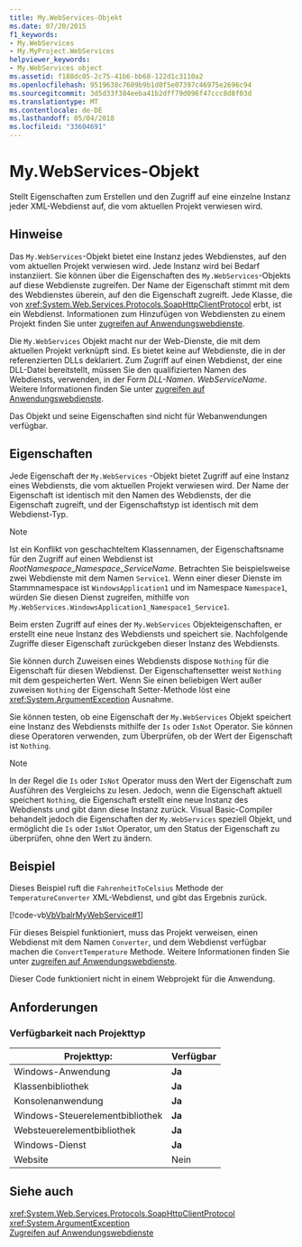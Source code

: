 ```yaml
---
title: My.WebServices-Objekt
ms.date: 07/20/2015
f1_keywords:
- My.WebServices
- My.MyProject.WebServices
helpviewer_keywords:
- My.WebServices object
ms.assetid: f188dc05-2c75-41b6-bb68-122d1c3110a2
ms.openlocfilehash: 9519638c7609b9b1d0f5e07397c46975e2696c94
ms.sourcegitcommit: 3d5d33f384eeba41b2dff79d096f47ccc8d8f03d
ms.translationtype: MT
ms.contentlocale: de-DE
ms.lasthandoff: 05/04/2018
ms.locfileid: "33604691"
---
```

# <a name="mywebservices-object"></a>My.WebServices-Objekt
Stellt Eigenschaften zum Erstellen und den Zugriff auf eine einzelne Instanz jeder XML-Webdienst auf, die vom aktuellen Projekt verwiesen wird.  
  
## <a name="remarks"></a>Hinweise  
 Das `My.WebServices`-Objekt bietet eine Instanz jedes Webdienstes, auf den vom aktuellen Projekt verwiesen wird. Jede Instanz wird bei Bedarf instanziiert. Sie können über die Eigenschaften des `My.WebServices`-Objekts auf diese Webdienste zugreifen. Der Name der Eigenschaft stimmt mit dem des Webdienstes überein, auf den die Eigenschaft zugreift. Jede Klasse, die von <xref:System.Web.Services.Protocols.SoapHttpClientProtocol> erbt, ist ein Webdienst. Informationen zum Hinzufügen von Webdiensten zu einem Projekt finden Sie unter [zugreifen auf Anwendungswebdienste](../../../visual-basic/developing-apps/programming/accessing-application-web-services.md).  
  
 Die `My.WebServices` Objekt macht nur der Web-Dienste, die mit dem aktuellen Projekt verknüpft sind. Es bietet keine auf Webdienste, die in der referenzierten DLLs deklariert. Zum Zugriff auf einen Webdienst, der eine DLL-Datei bereitstellt, müssen Sie den qualifizierten Namen des Webdiensts, verwenden, in der Form *DLL-Namen*. *WebServiceName*. Weitere Informationen finden Sie unter [zugreifen auf Anwendungswebdienste](../../../visual-basic/developing-apps/programming/accessing-application-web-services.md).  
  
 Das Objekt und seine Eigenschaften sind nicht für Webanwendungen verfügbar.  
  
## <a name="properties"></a>Eigenschaften  
 Jede Eigenschaft der `My.WebServices` -Objekt bietet Zugriff auf eine Instanz eines Webdiensts, die vom aktuellen Projekt verwiesen wird. Der Name der Eigenschaft ist identisch mit den Namen des Webdiensts, der die Eigenschaft zugreift, und der Eigenschaftstyp ist identisch mit dem Webdienst-Typ.  
  
> [!NOTE]
>  Ist ein Konflikt von geschachteltem Klassennamen, der Eigenschaftsname für den Zugriff auf einen Webdienst ist *RootNamespace*_*Namespace*\_*ServiceName*. Betrachten Sie beispielsweise zwei Webdienste mit dem Namen `Service1`. Wenn einer dieser Dienste im Stammnamespace ist `WindowsApplication1` und im Namespace `Namespace1`, würden Sie diesen Dienst zugreifen, mithilfe von `My.WebServices.WindowsApplication1_Namespace1_Service1`.  
  
 Beim ersten Zugriff auf eines der `My.WebServices` Objekteigenschaften, er erstellt eine neue Instanz des Webdiensts und speichert sie. Nachfolgende Zugriffe dieser Eigenschaft zurückgeben dieser Instanz des Webdiensts.  
  
 Sie können durch Zuweisen eines Webdiensts dispose `Nothing` für die Eigenschaft für diesen Webdienst. Der Eigenschaftensetter weist `Nothing` mit dem gespeicherten Wert. Wenn Sie einen beliebigen Wert außer zuweisen `Nothing` der Eigenschaft Setter-Methode löst eine <xref:System.ArgumentException> Ausnahme.  
  
 Sie können testen, ob eine Eigenschaft der `My.WebServices` Objekt speichert eine Instanz des Webdiensts mithilfe der `Is` oder `IsNot` Operator. Sie können diese Operatoren verwenden, zum Überprüfen, ob der Wert der Eigenschaft ist `Nothing`.  
  
> [!NOTE]
>  In der Regel die `Is` oder `IsNot` Operator muss den Wert der Eigenschaft zum Ausführen des Vergleichs zu lesen. Jedoch, wenn die Eigenschaft aktuell speichert `Nothing`, die Eigenschaft erstellt eine neue Instanz des Webdiensts und gibt dann diese Instanz zurück. Visual Basic-Compiler behandelt jedoch die Eigenschaften der `My.WebServices` speziell Objekt, und ermöglicht die `Is` oder `IsNot` Operator, um den Status der Eigenschaft zu überprüfen, ohne den Wert zu ändern.  
  
## <a name="example"></a>Beispiel  
 Dieses Beispiel ruft die `FahrenheitToCelsius` Methode der `TemperatureConverter` XML-Webdienst, und gibt das Ergebnis zurück.  
  
 [!code-vb[VbVbalrMyWebService#1](../../../visual-basic/language-reference/objects/codesnippet/VisualBasic/my-webservices-object_1.vb)]  
  
 Für dieses Beispiel funktioniert, muss das Projekt verweisen, einen Webdienst mit dem Namen `Converter`, und dem Webdienst verfügbar machen die `ConvertTemperature` Methode. Weitere Informationen finden Sie unter [zugreifen auf Anwendungswebdienste](../../../visual-basic/developing-apps/programming/accessing-application-web-services.md).  
  
 Dieser Code funktioniert nicht in einem Webprojekt für die Anwendung.  
  
## <a name="requirements"></a>Anforderungen  
  
### <a name="availability-by-project-type"></a>Verfügbarkeit nach Projekttyp  
  
|Projekttyp:|Verfügbar|  
|---|---|  
|Windows-Anwendung|**Ja**|  
|Klassenbibliothek|**Ja**|  
|Konsolenanwendung|**Ja**|  
|Windows-Steuerelementbibliothek|**Ja**|  
|Websteuerelementbibliothek|**Ja**|  
|Windows-Dienst|**Ja**|  
|Website|Nein|  
  
## <a name="see-also"></a>Siehe auch  
 <xref:System.Web.Services.Protocols.SoapHttpClientProtocol>  
 <xref:System.ArgumentException>  
 [Zugreifen auf Anwendungswebdienste](../../../visual-basic/developing-apps/programming/accessing-application-web-services.md)
